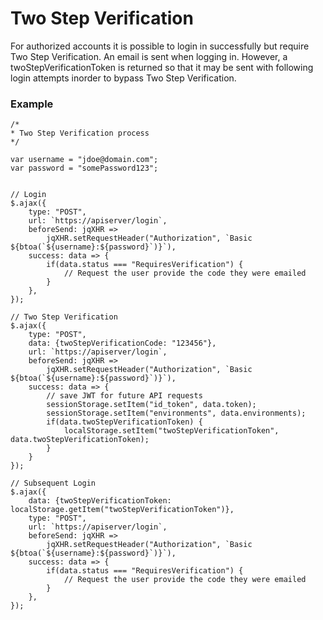 # Two Step Verification

For authorized accounts it is possible to login in successfully but require Two Step Verification. An email is sent when logging in. However, a twoStepVerificationToken is returned so that it may be sent with following login attempts inorder to bypass Two Step Verification.

### Example

```
/*
* Two Step Verification process
*/

var username = "jdoe@domain.com";
var password = "somePassword123";


// Login
$.ajax({
    type: "POST",
    url: `https://apiserver/login`,
    beforeSend: jqXHR =>
        jqXHR.setRequestHeader("Authorization", `Basic ${btoa(`${username}:${password}`)}`),
    success: data => {
        if(data.status === "RequiresVerification") {
            // Request the user provide the code they were emailed
        }
    },
});

// Two Step Verification
$.ajax({
    type: "POST",
    data: {twoStepVerificationCode: "123456"},
    url: `https://apiserver/login`,
    beforeSend: jqXHR =>
        jqXHR.setRequestHeader("Authorization", `Basic ${btoa(`${username}:${password}`)}`),
    success: data => {
        // save JWT for future API requests
        sessionStorage.setItem("id_token", data.token);
        sessionStorage.setItem("environments", data.environments);
        if(data.twoStepVerificationToken) {
            localStorage.setItem("twoStepVerificationToken", data.twoStepVerificationToken);
        }
    }
});

// Subsequent Login
$.ajax({
    data: {twoStepVerificationToken: localStorage.getItem("twoStepVerificationToken")},
    type: "POST",
    url: `https://apiserver/login`,
    beforeSend: jqXHR =>
        jqXHR.setRequestHeader("Authorization", `Basic ${btoa(`${username}:${password}`)}`),
    success: data => {
        if(data.status === "RequiresVerification") {
            // Request the user provide the code they were emailed
        }
    },
});



```